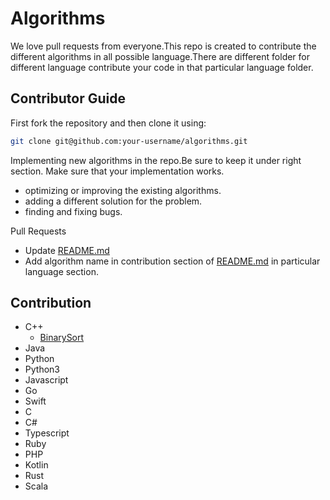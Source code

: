 # Algorithms

We love pull requests from everyone.This repo is created to contribute the different algorithms in all possible language.There are different folder for different language contribute your code in that particular language folder.

## Contributor Guide

First fork the repository and then clone it using:


```bash
git clone git@github.com:your-username/algorithms.git
```
Implementing new algorithms in the repo.Be sure to keep it under right section. Make sure that your implementation works.
* optimizing or improving the existing algorithms.
* adding a different solution for the problem.
* finding and fixing bugs.



Pull Requests
- Update [README.md](https://github.com/manishdangi98/algorithms/blob/master/README.md)
- Add algorithm name in contribution section of [README.md](https://github.com/manishdangi98/algorithms/blob/master/README.md)
in particular language section.



## Contribution
* C++
    * [BinarySort](https://github.com/manishdangi98/algorithms)
* Java
* Python
* Python3
* Javascript
* Go
* Swift
* C
* C#
* Typescript
* Ruby
* PHP
* Kotlin
* Rust
* Scala

